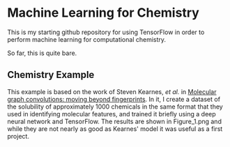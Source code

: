 # Machine Learning for Chemistry

This is my starting github repository for using TensorFlow in order to perform machine learning for computational chemistry.

So far, this is quite bare.

## Chemistry Example

This example is based on the work of Steven Kearnes, *et al.* in [Molecular graph convolutions: moving beyond fingerprints](http://link.springer.com/article/10.1007%2Fs10822-016-9938-8). In it, I create a dataset of the solubility of approximately 1000 chemicals in the same format that they used in identifying molecular features, and trained it briefly using a deep neural network and TensorFlow. The results are shown in Figure_1.png and while they are not nearly as good as Kearnes' model it was useful as a first project.
